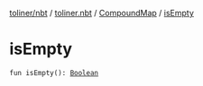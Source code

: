 [toliner/nbt](../../index.md) / [toliner.nbt](../index.md) / [CompoundMap](index.md) / [isEmpty](./is-empty.md)

# isEmpty

`fun isEmpty(): `[`Boolean`](https://kotlinlang.org/api/latest/jvm/stdlib/kotlin/-boolean/index.html)